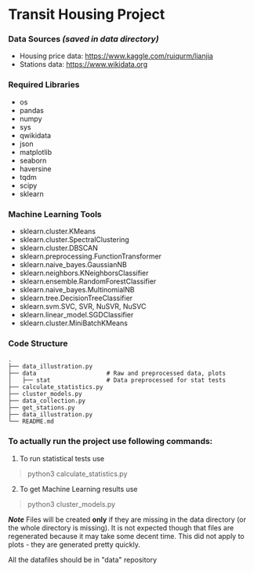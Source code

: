 # Transit Housing Project

### Data Sources *(saved in data directory)*

- Housing price data: https://www.kaggle.com/ruiqurm/lianjia
- Stations data: https://www.wikidata.org

### Required Libraries

- os
- pandas
- numpy
- sys
- qwikidata
- json
- matplotlib
- seaborn
- haversine
- tqdm
- scipy
- sklearn

### Machine Learning Tools

- sklearn.cluster.KMeans
- sklearn.cluster.SpectralClustering
- sklearn.cluster.DBSCAN
- sklearn.preprocessing.FunctionTransformer
- sklearn.naive_bayes.GaussianNB
- sklearn.neighbors.KNeighborsClassifier
- sklearn.ensemble.RandomForestClassifier
- sklearn.naive_bayes.MultinomialNB
- sklearn.tree.DecisionTreeClassifier
- sklearn.svm.SVC, SVR, NuSVR, NuSVC
- sklearn.linear_model.SGDClassifier
- sklearn.cluster.MiniBatchKMeans


### Code Structure

    .
    ├── data_illustration.py  
    ├── data                    # Raw and preprocessed data, plots
    │   ├── stat                # Data preprocessed for stat tests 
    ├── calculate_statistics.py
    ├── cluster_models.py
    ├── data_collection.py
    ├── get_stations.py
    ├── data_illustration.py
    └── README.md


### To actually run the project use following commands:


1. To run statistical tests use
> python3 calculate_statistics.py
2. To get Machine Learning results  use
> python3 cluster_models.py

***Note***
Files will be created **only** if they are missing in the data directory (or the whole directory is missing). It is not expected though that files are regenerated because it may take some decent time. This did not apply to plots - they are generated pretty quickly.
 
 All the datafiles should be in "data" repository
